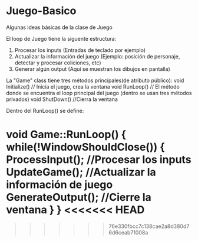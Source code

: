# Juego-Basico

Algunas ideas básicas de la clase de Juego

El loop de Juego tiene la siguente estructura:

1. Procesar los inputs (Entradas de teclado por ejemplo)
2. Actualizar la información del juego (Ejemplo: posición de personaje, detectar y procesar coliciones, etc)
3. Generar algún output (Aquí se muestran los dibujos en pantalla)

La "Game" class tiene tres métodos principales(de atributo público):
void Initialize() // Inicia el juego, crea la ventana
void RunLoop()   // El método donde se encuentra el loop principal del juego (dentro se usan tres métodos privados)
void ShutDown() //Cierra la ventana

Dentro del RunLoop() se define:

void Game::RunLoop()
{
    while(!WindowShouldClose())
    {
        ProcessInput();     //Procesar los inputs
        UpdateGame();      //Actualizar la información de juego
        GenerateOutput();  //Cierre la ventana 
    }
}
<<<<<<< HEAD
=======

>>>>>>> 76e330fbcc7c138cae2a8d380d76d6ceab71008a
